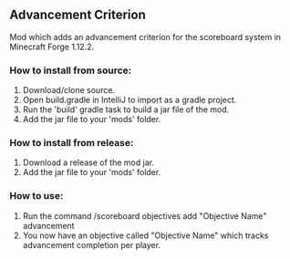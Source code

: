 ## Advancement Criterion

Mod which adds an advancement criterion for the scoreboard system in Minecraft Forge 1.12.2.


### How to install from source:
1. Download/clone source.
2. Open build.gradle in IntelliJ to import as a gradle project.
3. Run the 'build' gradle task to build a jar file of the mod.
4. Add the jar file to your 'mods' folder.

### How to install from release:
1. Download a release of the mod jar.
2. Add the jar file to your 'mods' folder.

### How to use:
1. Run the command /scoreboard objectives add "Objective Name" advancement
2. You now have an objective called "Objective Name" which tracks advancement completion per player.